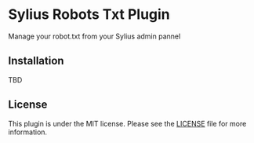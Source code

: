 # Sylius Robots Txt Plugin

Manage your robot.txt from your Sylius admin pannel

## Installation

TBD

## License

This plugin is under the MIT license.
Please see the [LICENSE](LICENSE) file for more information.

